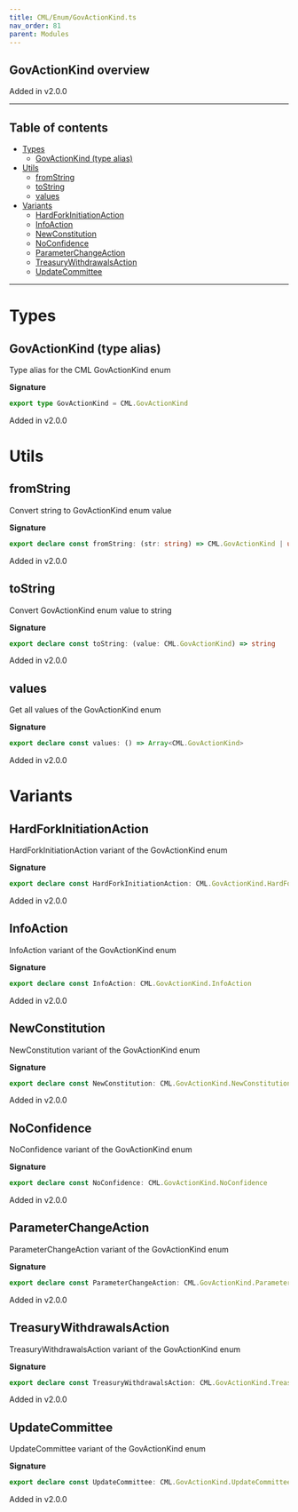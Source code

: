 ```yaml
---
title: CML/Enum/GovActionKind.ts
nav_order: 81
parent: Modules
---
```


## GovActionKind overview

Added in v2.0.0

---

<h2 class="text-delta">Table of contents</h2>

- [Types](#types)
  - [GovActionKind (type alias)](#govactionkind-type-alias)
- [Utils](#utils)
  - [fromString](#fromstring)
  - [toString](#tostring)
  - [values](#values)
- [Variants](#variants)
  - [HardForkInitiationAction](#hardforkinitiationaction)
  - [InfoAction](#infoaction)
  - [NewConstitution](#newconstitution)
  - [NoConfidence](#noconfidence)
  - [ParameterChangeAction](#parameterchangeaction)
  - [TreasuryWithdrawalsAction](#treasurywithdrawalsaction)
  - [UpdateCommittee](#updatecommittee)

---

# Types

## GovActionKind (type alias)

Type alias for the CML GovActionKind enum

**Signature**

```ts
export type GovActionKind = CML.GovActionKind
```

Added in v2.0.0

# Utils

## fromString

Convert string to GovActionKind enum value

**Signature**

```ts
export declare const fromString: (str: string) => CML.GovActionKind | undefined
```

Added in v2.0.0

## toString

Convert GovActionKind enum value to string

**Signature**

```ts
export declare const toString: (value: CML.GovActionKind) => string
```

Added in v2.0.0

## values

Get all values of the GovActionKind enum

**Signature**

```ts
export declare const values: () => Array<CML.GovActionKind>
```

Added in v2.0.0

# Variants

## HardForkInitiationAction

HardForkInitiationAction variant of the GovActionKind enum

**Signature**

```ts
export declare const HardForkInitiationAction: CML.GovActionKind.HardForkInitiationAction
```

Added in v2.0.0

## InfoAction

InfoAction variant of the GovActionKind enum

**Signature**

```ts
export declare const InfoAction: CML.GovActionKind.InfoAction
```

Added in v2.0.0

## NewConstitution

NewConstitution variant of the GovActionKind enum

**Signature**

```ts
export declare const NewConstitution: CML.GovActionKind.NewConstitution
```

Added in v2.0.0

## NoConfidence

NoConfidence variant of the GovActionKind enum

**Signature**

```ts
export declare const NoConfidence: CML.GovActionKind.NoConfidence
```

Added in v2.0.0

## ParameterChangeAction

ParameterChangeAction variant of the GovActionKind enum

**Signature**

```ts
export declare const ParameterChangeAction: CML.GovActionKind.ParameterChangeAction
```

Added in v2.0.0

## TreasuryWithdrawalsAction

TreasuryWithdrawalsAction variant of the GovActionKind enum

**Signature**

```ts
export declare const TreasuryWithdrawalsAction: CML.GovActionKind.TreasuryWithdrawalsAction
```

Added in v2.0.0

## UpdateCommittee

UpdateCommittee variant of the GovActionKind enum

**Signature**

```ts
export declare const UpdateCommittee: CML.GovActionKind.UpdateCommittee
```

Added in v2.0.0
